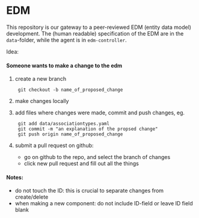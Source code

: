 # EDM

This repository is our gateway to a peer-reviewed EDM (entity data model) development.  The (human readable) specification of the EDM are in the `data`-folder, while the agent is in `edm-controller`.

Idea:

#### Someone wants to make a change to the edm

1. create a new branch

        git checkout -b name_of_proposed_change

2. make changes locally
3. add files where changes were made, commit and push changes, eg.

        git add data/associationtypes.yaml
        git commit -m "an explanation of the propsed change"
        git push origin name_of_proposed_change

4. submit a pull request on github:
    - go on github to the repo, and select the branch of changes
    - click new pull request and fill out all the things

#### Notes:
- do not touch the ID: this is crucial to separate changes from create/delete
- when making a new component: do not include ID-field or leave ID field blank
